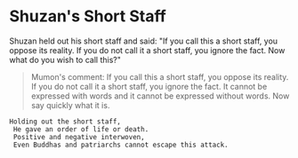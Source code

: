 # Shuzan's Short Staff

Shuzan held out his short staff and said: "If you call this a short staff, you oppose its reality. If you do not call it a short staff, you ignore the fact. Now what do you wish to call this?"

> Mumon's comment: If you call this a short staff, you oppose its reality. If you do not call it a short staff, you ignore the fact. It cannot be expressed with words and it cannot be expressed without words. Now say quickly what it is.

```
Holding out the short staff,
 He gave an order of life or death.
 Positive and negative interwoven,
 Even Buddhas and patriarchs cannot escape this attack.
```
